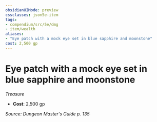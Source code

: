 ```yaml
---
obsidianUIMode: preview
cssclasses: json5e-item
tags:
- compendium/src/5e/dmg
- item/wealth
aliases: 
- "Eye patch with a mock eye set in blue sapphire and moonstone"
cost: 2,500 gp
---
```

# Eye patch with a mock eye set in blue sapphire and moonstone
*Treasure*  

- **Cost**: 2,500 gp

*Source: Dungeon Master's Guide p. 135*